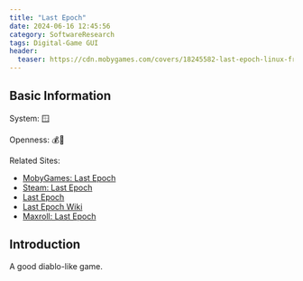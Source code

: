 ```yaml
---
title: "Last Epoch"
date: 2024-06-16 12:45:56
category: SoftwareResearch
tags: Digital-Game GUI
header:
  teaser: https://cdn.mobygames.com/covers/18245582-last-epoch-linux-front-cover.jpg
---
```


## Basic Information

System: 🪟

Openness: 💰📕

Related Sites:

* [MobyGames: Last Epoch](https://www.mobygames.com/game/217732/last-epoch/)
* [Steam: Last Epoch](https://store.steampowered.com/app/899770/Last_Epoch/)
* [Last Epoch](https://lastepoch.com/)
* [Last Epoch Wiki](https://lastepoch.fandom.com/wiki/Last_Epoch_Wiki)
* [Maxroll: Last Epoch](https://maxroll.gg/last-epoch)

## Introduction

A good diablo-like game.

